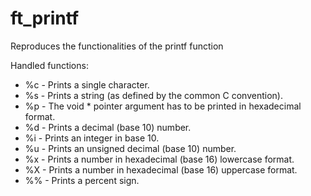 # ft_printf
Reproduces the functionalities of the printf function

Handled functions:
* %c - Prints a single character.
* %s - Prints a string (as defined by the common C convention).
* %p - The void * pointer argument has to be printed in hexadecimal format.
* %d - Prints a decimal (base 10) number.
* %i - Prints an integer in base 10.
* %u - Prints an unsigned decimal (base 10) number.
* %x - Prints a number in hexadecimal (base 16) lowercase format.
* %X - Prints a number in hexadecimal (base 16) uppercase format.
* %% - Prints a percent sign.